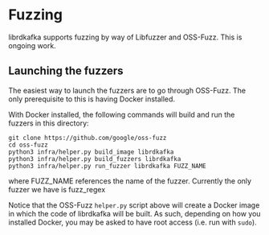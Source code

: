 # Fuzzing
librdkafka supports fuzzing by way of Libfuzzer and OSS-Fuzz. This is ongoing work.

## Launching the fuzzers
The easiest way to launch the fuzzers are to go through OSS-Fuzz. The only prerequisite to this is having Docker installed.

With Docker installed, the following commands will build and run the fuzzers in this directory:

```
git clone https://github.com/google/oss-fuzz
cd oss-fuzz
python3 infra/helper.py build_image librdkafka
python3 infra/helper.py build_fuzzers librdkafka
python3 infra/helper.py run_fuzzer librdkafka FUZZ_NAME
```
where FUZZ_NAME references the name of the fuzzer. Currently the only fuzzer we have is fuzz_regex

Notice that the OSS-Fuzz `helper.py` script above will create a Docker image in which the code of librdkafka will be built. As such, depending on how you installed Docker, you may be asked to have root access (i.e. run with `sudo`).
